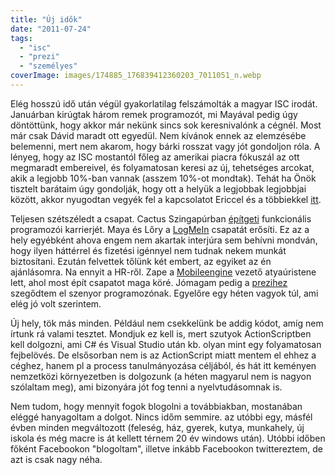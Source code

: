 ```yaml
---
title: "Új idők"
date: "2011-07-24"
tags: 
  - "isc"
  - "prezi"
  - "személyes"
coverImage: images/174885_176839412360203_7011051_n.webp
---
```


Elég hosszú idő után végül gyakorlatilag felszámolták a magyar ISC irodát. Januárban kirúgtak három remek programozót, mi Mayával pedig úgy döntöttünk, hogy akkor már nekünk sincs sok keresnivalónk a cégnél. Most már csak Dávid maradt ott egyedül. Nem kívánok ennek az elemzésébe belemenni, mert nem akarom, hogy bárki rosszat vagy jót gondoljon róla. A lényeg, hogy az ISC mostantól főleg az amerikai piacra fókuszál az ott megmaradt embereivel, és folyamatosan keresi az új, tehetséges arcokat, akik a legjobb 10%-ban vannak (asszem 10%-ot mondtak). Tehát ha Önök tisztelt barátaim úgy gondolják, hogy ott a helyük a legjobbak legjobbjai között, akkor nyugodtan vegyék fel a kapcsolatot Ericcel és a többiekkel [itt](http://intentsoft.com/company/careers.html).

Teljesen szétszéledt a csapat. Cactus Szingapúrban [építgeti](http://gergo.erdi.hu/blog/2011-05-23-erkezes/) funkcionális programozói karrierjét. Maya és Lőry a [LogMeIn](https://secure.logmein.com/HU/) csapatát erősíti. Ez az a hely egyébként ahova engem nem akartak interjúra sem behívni mondván, hogy ilyen háttérrel és fizetési igénnyel nem tudnak nekem munkát biztosítani. Ezután felvettek tőlünk két embert, az egyiket az én ajánlásomra. Na ennyit a HR-ről. Zape a [Mobileengine](http://mobilengine.hu) vezető atyaúristene lett, ahol most épít csapatot maga köré. Jómagam pedig a [prezihez](http://prezi.com) szegődtem el szenyor programozónak. Egyelőre egy héten vagyok túl, ami elég jó volt szerintem.

Új hely, tök más minden. Például nem csekkelünk be addig kódot, amíg nem írtunk rá valami tesztet. Mondjuk ez kell is, mert szutyok ActionScriptben kell dolgozni, ami C# és Visual Studio után kb. olyan mint egy folyamatosan fejbelövés. De elsősorban nem is az ActionScript miatt mentem el ehhez a céghez, hanem pl a process tanulmányozása céljából, és hát itt keményen nemzetközi környezetben is dolgozunk (a héten magyarul nem is nagyon szólaltam meg), ami bizonyára jót fog tenni a nyelvtudásomnak is.

Nem tudom, hogy mennyit fogok blogolni a továbbiakban, mostanában eléggé hanyagoltam a dolgot. Nincs időm semmire. az utóbbi egy, másfél évben minden megváltozott (feleség, ház, gyerek, kutya, munkahely, új iskola és még macre is át kellett térnem 20 év windows után). Utóbbi időben főként Facebookon "blogoltam", illetve inkább Facebookon twittereztem, de azt is csak nagy néha.
